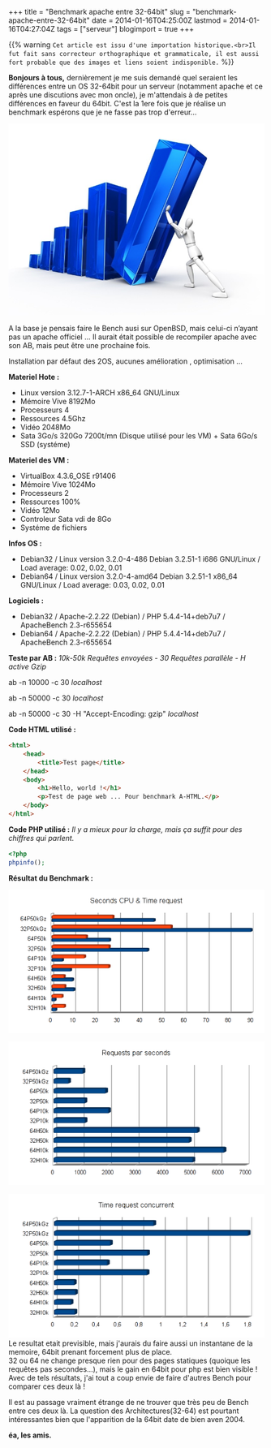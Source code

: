 +++
title = "Benchmark apache entre 32-64bit"
slug = "benchmark-apache-entre-32-64bit"
date = 2014-01-16T04:25:00Z
lastmod = 2014-01-16T04:27:04Z
tags = ["serveur"]
blogimport = true
+++

{{% warning `Cet article est issu d'une importation historique.<br>Il fut fait sans correcteur orthographique et grammaticale, il est aussi fort probable que des images et liens soient indisponible.` %}}

**Bonjours à tous,** dernièrement je me suis demandé quel seraient les différences entre un OS 32-64bit pour un serveur (notamment apache et ce après une discutions avec mon oncle), je m'attendais à de petites différences en faveur du 64bit. C'est la 1ere fois que je réalise un benchmark espérons que je ne fasse pas trop d'erreur...

![Image de presentation](/images/www.pointgphone.com-wordpress-wp-content-uploads-2013-08-benchmark-010801.jpg "")

A la base je pensais faire le Bench ausi sur OpenBSD, mais celui-ci n’ayant pas un apache officiel ... Il aurait était possible de recompiler apache avec son AB, mais peut être une prochaine fois.

Installation par défaut des 2OS, aucunes amélioration , optimisation …

**Materiel Hote :**
- Linux version 3.12.7-1-ARCH x86_64 GNU/Linux
- Mémoire Vive 8192Mo
- Processeurs 4
- Ressources 4.5Ghz
- Vidéo 2048Mo
- Sata 3Go/s 320Go 7200t/mn (Disque utilisé pour les VM) + Sata 6Go/s SSD (systéme)

**Materiel des VM :**
- VirtualBox 4.3.6_OSE r91406
- Mémoire Vive 1024Mo
- Processeurs 2
- Ressources 100%
- Vidéo 12Mo
- Controleur Sata vdi de 8Go
- Systéme de fichiers

**Infos OS :**
- Debian32 / Linux version 3.2.0-4-486 Debian 3.2.51-1 i686 GNU/Linux / Load average: 0.02, 0.02, 0.01
- Debian64 / Linux version 3.2.0-4-amd64 Debian 3.2.51-1 x86_64 GNU/Linux / Load average: 0.03, 0.02, 0.01

**Logiciels :**
- Debian32 / Apache-2.2.22 (Debian) / PHP 5.4.4-14+deb7u7 / ApacheBench 2.3-r655654
- Debian64 / Apache-2.2.22 (Debian) / PHP 5.4.4-14+deb7u7 / ApacheBench 2.3-r655654

**Teste par AB :** _10k-50k Requêtes envoyées - 30 Requêtes parallèle - H active Gzip_

ab -n 10000 -c 30 *localhost*

ab -n 50000 -c 30 *localhost*

ab -n 50000 -c 30 -H "Accept-Encoding: gzip" *localhost*

**Code HTML utilisé :**

```html
<html>
    <head>
        <title>Test page</title>
    </head>
    <body>
        <h1>Hello, world !</h1>
        <p>Test de page web ... Pour benchmark A-HTML.</p>
    </body>
</html>
```

**Code PHP utilisé :** _Il y a mieux pour la charge, mais ça suffit pour des chiffres qui parlent._

```php
<?php
phpinfo();
```

 **Résultat du Benchmark :**

![Image de presentation](/images/4.bp.blogspot.com-QFFD5810p10-UtdMLnhrNLI-AAAAAAAAAjg-kjrNEaJzvuI-s1600-cpu_req.png "_(Le plus petit est le meilleur)_")

![Image de presentation](/images/2.bp.blogspot.com-pJYmZcBIt7Q-UtdMLoDDi8I-AAAAAAAAAjY-rThEY4-JYMc-s1600-req_sec.png "_(Le plus grand est le meilleur)_")

![Image de presentation](/images/req_conc.png "_(Le plus petit est le meilleur)_")
Le resultat etait previsible, mais j'aurais du faire aussi un instantane de la memoire, 64bit prenant forcement plus de place.   
32 ou 64 ne change presque rien pour des pages statiques (quoique les requêtes pas secondes...), mais le gain en 64bit pour php est bien visible ! Avec de tels résultats, j'ai tout a coup envie de faire d'autres Bench pour comparer ces deux là !

Il est au passage vraiment étrange de ne trouver que très peu de Bench entre ces deux là. La question des Architectures(32-64) est pourtant intéressantes bien que l'apparition de la 64bit date de bien aven 2004.

**éa, les amis.**

